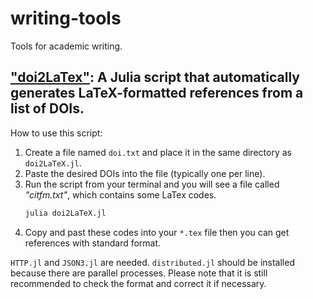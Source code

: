 # writing-tools
Tools for academic writing.

## ["doi2LaTex"](https://github.com/collectorhamster/writing-tools/blob/main/doi2LaTex.jl): A Julia script that automatically generates LaTeX-formatted references from a list of DOIs.
How to use this script: 

1. Create a file named `doi.txt` and place it in the same directory as `doi2LaTeX.jl`.
2. Paste the desired DOIs into the file (typically one per line).
3.  Run the script from your terminal and you will see a file called *"citfm.txt"*, which contains some LaTex codes.
    ```bash
    julia doi2LaTeX.jl
    ```
4. Copy and past these codes into your `*.tex` file then you can get references with standard format.

`HTTP.jl` and `JSON3.jl` are needed. `distributed.jl` should be installed because there are parallel processes. Please note that it is still recommended to check the format and correct it if necessary.
